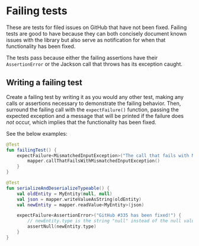 # Failing tests

These are tests for filed issues on GitHub that have not been fixed. Failing tests are good to
have because they can both concisely document known issues with the library but also serve as
notification for when that functionality has been fixed.

The tests pass because either the failing assertions have their `AssertionError` or the Jackson call
that throws has its exception caught.

## Writing a failing test

Create a failing test by writing it as you would any other test, making any calls or assertions
necessary to demonstrate the failing behavior.  Then, surround the failing call with the
`expectFailure()` function, passing the expected exception and a message that will be printed
if the failure does _not_ occur, which implies that the functionality has been fixed.

See the below examples:

```kotlin
@Test
fun failingTest() {
    expectFailure<MismatchedInputException>("The call that fails with MismatchedInputException has been fixed!") {
        mapper.callThatFailsWithMismatchedInputException()
    }
}
```

```kotlin
@Test
fun serializeAndDeserializeTypeable() {
    val oldEntity = MyEntity(null, null)
    val json = mapper.writeValueAsString(oldEntity)
    val newEntity = mapper.readValue<MyEntity>(json)

    expectFailure<AssertionError>("GitHub #335 has been fixed!") {
        // newEntity.type is the string "null" instead of the null value
        assertNull(newEntity.type)
    }
}
```
